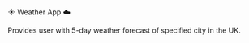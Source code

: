 :sunny: Weather App :cloud:

Provides user with 5-day weather forecast of specified city in the UK.
